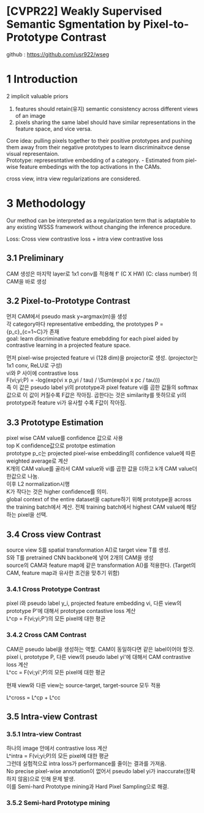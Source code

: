 # [CVPR22] Weakly Supervised Semantic Sgmentation by Pixel-to-Prototype Contrast  
github : https://github.com/usr922/wseg

# 1 Introduction
2 implicit valuable priors  
1. features should retain(유지) semantic consistency across different views of an image  
2. pixels sharing the same label should have similar representations in the feature space,
and vice versa.  

Core idea: pulling pixels together to their positive prototypes and pushing them away from their negative prototypes to learn discriminaitvce dense visual representaion.  
Prototype: represesntative embedding of a category. - Estimated from piel-wise feature embedings with the top activations in the CAMs.  

cross view, intra view regularizations are considered.  


# 3 Methodology
Our method can be interpreted as a regularization term
that is adaptable to any existing WSSS framework without
changing the inference procedure.  

Loss: Cross view contrastive loss + intra view contrastive loss  

## 3.1 Preliminary
CAM 생성은 마지막 layer로 1x1 conv를 적용해 f' (C X HW) (C: class number) 의 CAM을 바로 생성  

## 3.2 Pixel-to-Prototype Contrast  
먼저 CAM에서 pseudo mask y=argmax(m)을 생성  
각 category마다 representative embedding, the prototypes P = {p_c}_{c=1~C}가 존재  
goal: learn discriminative feature emebdding for each pixel aided by contrastive learning in a projected feature space.  

먼저 pixel-wise projected feature vi (128 dim)을 projector로 생성. (projector는 1x1 conv, ReLU로 구성)  
vi와 P 사이에 contrastive loss  
F(vi;yi;P) = -log(exp(vi x p_yi / tau) / \Sum(exp(vi x pc / tau)))  
즉 이 값은 pseudo label yi의 prototype과 pixel feature vi를 곱한 값들의 softmax 값으로 이 값이 커질수록 F값은 작아짐. 곱한다는 것은 similarity를 뜻하므로 yi의 prototype과 feature vi가 유사할 수록 F값이 작아짐.  

## 3.3 Prototype Estimation
pixel wise CAM value를 confidence 값으로 사용  
top K confidence값으로 prototpe estimation  
prototype p_c는 projected pixel-wise embedding의 confidence value에 따른 weighted average로 계산  
K개의 CAM value를 골라서 CAM value와 vi를 곱한 값을 더하고 k개 CAM value더한값으로 나눔.  
이후 L2 normalization시행  
K가 작다는 것은 higher confidence를 의미.  
global context of the entire dataset을 capture하기 위해 prototype을 across the training batch에서 계산.  전체 training batch에서 highest CAM value에 해당하는 pixel을 선택.  

## 3.4 Cross view Contrast
source view S를 spatial transformation A()로 target view T를 생성.  
S와 T를 pretrained CNN backbone에 넣어 2개의 CAM을 생성  
source의 CAM과 feature map에 같은 transformation A()를 적용한다. (Target의 CAM, feature map과 유사한 조건을 맞추기 위함)  

### 3.4.1 Cross Prototype Contrast  
pixel i와 pseudo label y_i, projected feature embedding vi, 다른 view의 prototype P'에 대해서 prototype contastive loss 계산  
L^cp = F(vi;yi;P')의 모든 pixel에 대한 평균  

### 3.4.2 Cross CAM Contrast  
CAM은 pseudo label을 생성하는 역할. CAM이 동일하다면 같은 label이어야 할것.  
pixel i, prototype P, 다른 view의 pseudo label yi'에 대해서 CAM contrastive loss 계산  
L^cc = F(vi;yi';P)의 모든 pixel에 대한 평균  

현재 view와 다른 view는 source-target, target-source 모두 적용  

L^cross = L^cp + L^cc  

## 3.5 Intra-view Contrast  
### 3.5.1 Intra-view Contrast
하나의 image 안에서 contrastive loss 계산  
L^intra = F(vi;yi;P)의 모든 pixel에 대한 평균  
그런데 실험적으로 intra loss가 performance를 줄이는 결과를 가져옴.  
No precise pixel-wise annotation이 없어서 pseudo label yi가 inaccurate(정확하지 않음)으로 인해 문제 발생.  
이를 Semi-hard Prototype mining과 Hard Pixel Sampling으로 해결.  
### 3.5.2 Semi-hard Prototype mining 


